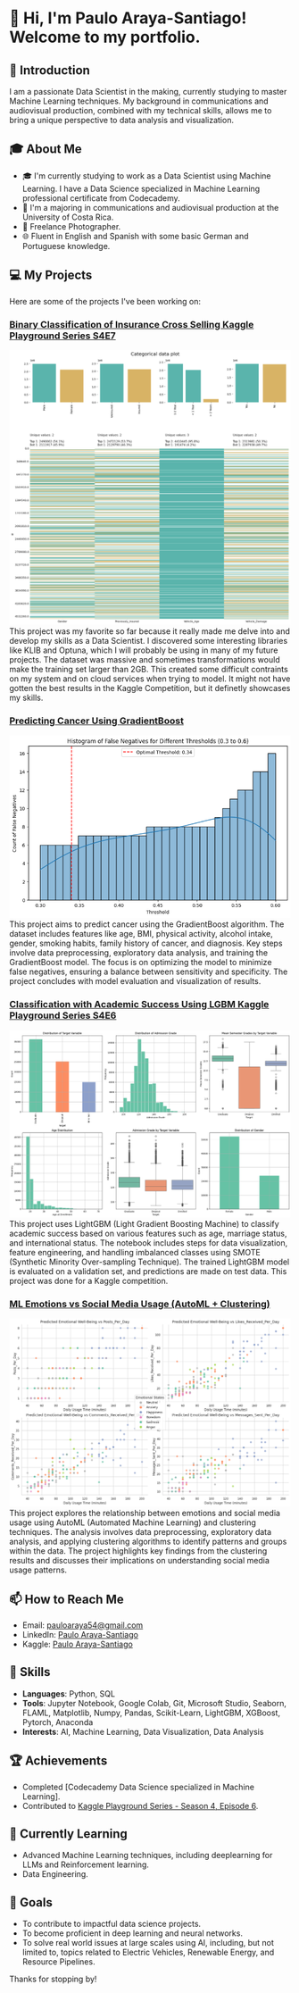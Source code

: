 # 👋 Hi, I'm Paulo Araya-Santiago! Welcome to my portfolio.

## 🌟 Introduction
I am a passionate Data Scientist in the making, currently studying to master Machine Learning techniques. My background in communications and audiovisual production, combined with my technical skills, allows me to bring a unique perspective to data analysis and visualization.

## 🎓 About Me
- 🎓 I'm currently studying to work as a Data Scientist using Machine Learning. I have a Data Science specialized in Machine Learning professional certificate from Codecademy.
- 🎥 I'm a majoring in communications and audiovisual production at the University of Costa Rica.
- 📸 Freelance Photographer.
- 🌐 Fluent in English and Spanish with some basic German and Portuguese knowledge.

## 💻 My Projects
Here are some of the projects I've been working on:

### [Binary Classification of Insurance Cross Selling Kaggle Playground Series S4E7](Binary-Classification-of-Insurance-Cross-Selling/portafolio_version.ipynb)
![KLIB Categorical Plot](Binary-Classification-of-Insurance-Cross-Selling/cat_plot.png)
This project was my favorite so far because it really made me delve into and develop my skills as a Data Scientist. I discovered some interesting libraries like KLIB and Optuna, which I will probably be using in many of my future projects. The dataset was massive and sometimes transformations would make the training set larger than 2GB. This created some difficult contraints on my system and on cloud services when trying to model. It might not have gotten the best results in the Kaggle Competition, but it definetly showcases my skills.

### [Predicting Cancer Using GradientBoost](https://github.com/pauloarayasantiago/portafolio/blob/main/Predicting%20Cancer%20using%20GradientBoost/predicting_cancer_using_gradientboost(portafolio_edition).ipynb)
![False Negatives Threshold](https://raw.githubusercontent.com/pauloarayasantiago/portafolio/main/Predicting%20Cancer%20using%20GradientBoost/false_negatives_threshold.png)
This project aims to predict cancer using the GradientBoost algorithm. The dataset includes features like age, BMI, physical activity, alcohol intake, gender, smoking habits, family history of cancer, and diagnosis. Key steps involve data preprocessing, exploratory data analysis, and training the GradientBoost model. The focus is on optimizing the model to minimize false negatives, ensuring a balance between sensitivity and specificity. The project concludes with model evaluation and visualization of results.

### [Classification with Academic Success Using LGBM Kaggle Playground Series S4E6](https://github.com/pauloarayasantiago/portafolio/blob/main/Classification%20with%20academic%20success%20using%20LGBM/classification_with_academic_success_using_lgbm(portafolio_edition).ipynb)
![Academic Success EDA](https://raw.githubusercontent.com/pauloarayasantiago/portafolio/main/Classification%20with%20academic%20success%20using%20LGBM/academic_success_eda.jpeg)
This project uses LightGBM (Light Gradient Boosting Machine) to classify academic success based on various features such as age, marriage status, and international status. The notebook includes steps for data visualization, feature engineering, and handling imbalanced classes using SMOTE (Synthetic Minority Over-sampling Technique). The trained LightGBM model is evaluated on a validation set, and predictions are made on test data. This project was done for a Kaggle competition.

### [ML Emotions vs Social Media Usage (AutoML + Clustering)](https://github.com/pauloarayasantiago/portafolio/blob/main/ML%20emotions%20vs%20social%20media%20usage%20(automl%2Bcluster)/ml_emotions_vs_social_media_usage_automl_cluster(portafolio_eidtion).ipynb)
![Clustering Results](https://raw.githubusercontent.com/pauloarayasantiago/portafolio/main/ML%20emotions%20vs%20social%20media%20usage%20(automl%2Bcluster)/clustering_results.png)
This project explores the relationship between emotions and social media usage using AutoML (Automated Machine Learning) and clustering techniques. The analysis involves data preprocessing, exploratory data analysis, and applying clustering algorithms to identify patterns and groups within the data. The project highlights key findings from the clustering results and discusses their implications on understanding social media usage patterns.

## 📫 How to Reach Me
- Email: [pauloaraya54@gmail.com](mailto:pauloaraya54@gmail.com)
- LinkedIn: [Paulo Araya-Santiago](https://www.linkedin.com/in/paulo-araya-santiago-b5a202270/)
- Kaggle: [Paulo Araya-Santiago](https://www.kaggle.com/pauloarayasantiago)

## 🌟 Skills
- **Languages**: Python, SQL
- **Tools**: Jupyter Notebook, Google Colab, Git, Microsoft Studio, Seaborn, FLAML, Matplotlib, Numpy, Pandas, Scikit-Learn, LightGBM, XGBoost, Pytorch, Anaconda
- **Interests**: AI, Machine Learning, Data Visualization, Data Analysis

## 🏆 Achievements
- Completed [Codecademy Data Science specialized in Machine Learning].
- Contributed to [Kaggle Playground Series - Season 4, Episode 6]([https://www.kaggle.com/pauloarayasantiago](https://www.kaggle.com/code/pauloarayasantiago/classification-with-academic-success-using-lgbm)).
## 🔭 Currently Learning
- Advanced Machine Learning techniques, including deeplearning for LLMs and Reinforcement learning.
- Data Engineering.

## 🎯 Goals
- To contribute to impactful data science projects.
- To become proficient in deep learning and neural networks.
- To solve real world issues at large scales using AI, including, but not limited to, topics related to Electric Vehicles, Renewable Energy, and Resource Pipelines.

Thanks for stopping by!

